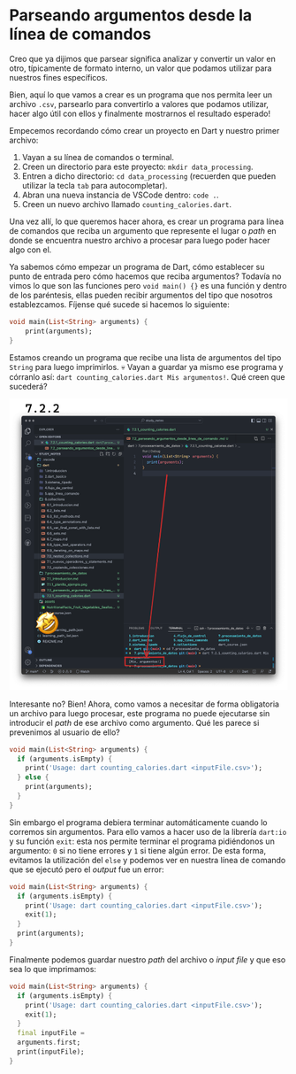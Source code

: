 # Parseando argumentos desde la línea de comandos

Creo que ya dijimos que parsear significa analizar y convertir un valor en otro, típicamente de formato interno, un valor que podamos utilizar para nuestros fines específicos.

Bien, aquí lo que vamos a crear es un programa que nos permita leer un archivo `.csv`, parsearlo para convertirlo a valores que podamos utilizar, hacer algo útil con ellos y finalmente mostrarnos el resultado esperado!

Empecemos recordando cómo crear un proyecto en Dart y nuestro primer archivo:

1. Vayan a su línea de comandos o terminal.
2. Creen un directorio para este proyecto: `mkdir data_processing`.
3. Entren a dicho directorio: `cd data_processing` (recuerden que pueden utilizar la tecla `tab` para autocompletar).
4. Abran una nueva instancia de VSCode dentro: `code .`.
5. Creen un nuevo archivo llamado `counting_calories.dart`.

Una vez allí, lo que queremos hacer ahora, es crear un programa para línea de comandos que reciba un argumento que represente el lugar o _path_ en donde se encuentra nuestro archivo a procesar para luego poder hacer algo con el.

Ya sabemos cómo empezar un programa de Dart, cómo establecer su punto de entrada pero cómo hacemos que reciba argumentos? Todavía no vimos lo que son las funciones pero `void main() {}` es una función y dentro de los paréntesis, ellas pueden recibir argumentos del tipo que nosotros establezcamos. Fíjense qué sucede si hacemos lo siguiente:

```dart
void main(List<String> arguments) {
    print(arguments);
}
```

Estamos creando un programa que recibe una lista de argumentos del tipo `String` para luego imprimirlos. 💀 Vayan a guardar ya mismo ese programa y córranlo así: `dart counting_calories.dart Mis argumentos!`. Qué creen que sucederá?

![Imprimiendo arguments](7.2.2_imprimiendo_argumentos.png)

Interesante no? Bien! Ahora, como vamos a necesitar de forma obligatoria un archivo para luego procesar, este programa no puede ejecutarse sin introducir el _path_ de ese archivo como argumento. Qué les parece si prevenimos al usuario de ello?

```dart
void main(List<String> arguments) {
  if (arguments.isEmpty) {
    print('Usage: dart counting_calories.dart <inputFile.csv>');
  } else {
    print(arguments);
  }
}
```

Sin embargo el programa debiera terminar automáticamente cuando lo corremos sin argumentos. Para ello vamos a hacer uso de la librería `dart:io` y su función `exit`: esta nos permite terminar el programa pidiéndonos un argumento: `0` si no tiene errores y `1` si tiene algún error. De esta forma, evitamos la utilización del `else` y podemos ver en nuestra línea de comando que se ejecutó pero el _output_ fue un error:

```dart
void main(List<String> arguments) {
  if (arguments.isEmpty) {
    print('Usage: dart counting_calories.dart <inputFile.csv>');
    exit(1);
  }
  print(arguments);
}
```

Finalmente podemos guardar nuestro _path_ del archivo o _input file_ y que eso sea lo que imprimamos:

```dart
void main(List<String> arguments) {
  if (arguments.isEmpty) {
    print('Usage: dart counting_calories.dart <inputFile.csv>');
    exit(1);
  }
  final inputFile = 
  arguments.first;
  print(inputFile);
}
```
